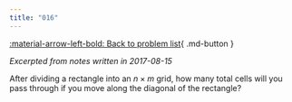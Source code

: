 ```yaml
---
title: "016"
---
```


[:material-arrow-left-bold: Back to problem list](../index.md){ .md-button }

*Excerpted from notes written in 2017-08-15*

After dividing a rectangle into an $n \times m$ grid, how many total cells will you pass through if you move along the diagonal of the rectangle?